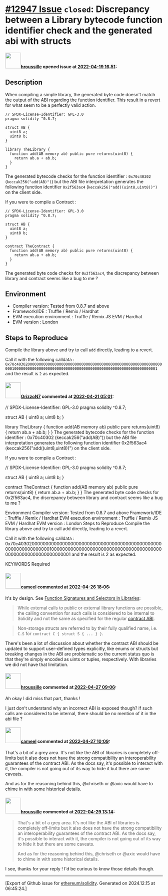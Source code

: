 # [\#12947 Issue](https://github.com/ethereum/solidity/issues/12947) `closed`: Discrepancy between a Library bytecode function identifier check and the generated abi with structs

#### <img src="https://avatars.githubusercontent.com/u/7825509?v=4" width="50">[hroussille](https://github.com/hroussille) opened issue at [2022-04-19 16:51](https://github.com/ethereum/solidity/issues/12947):

<!--## Prerequisites

- First, many thanks for taking part in the community. We really appreciate that.
- We realize there is a lot of information requested here. We ask only that you do your best to provide as much information as possible so we can better help you.
- Support questions are better asked in one of the following locations:
    - [Solidity chat](https://gitter.im/ethereum/solidity)
    - [Stack Overflow](https://ethereum.stackexchange.com/)
- Ensure the issue isn't already reported.
- The issue should be reproducible with the latest solidity version; however, this isn't a hard requirement and being reproducible with an older version is sufficient.

*Delete the above section and the instructions in the sections below before submitting*
-->

## Description

When compiling a simple library, the generated byte code doesn't match the output of the ABI regarding the function identifier.
This result in a revert for what seem to be a perfectly valid action.

```solidity
// SPDX-License-Identifier: GPL-3.0
pragma solidity ^0.8.7;

struct AB {
  uint8 a;
  uint8 b;
}

library TheLibrary {
  function add(AB memory ab) public pure returns(uint8) {
    return ab.a + ab.b;
  }
}
```

The generated bytecode checks for the function identifier : `0x70c40302` (`keccak256("add(AB)")`) but the ABI file interpretation generates the following function identifier `0x2f563ac4` (`keccak256("add((uint8,uint8))")` on the client side.

If  you were to compile a Contract : 

```solidity
// SPDX-License-Identifier: GPL-3.0
pragma solidity ^0.8.7;

struct AB {
  uint8 a;
  uint8 b;
}

contract TheContract {
  function add(AB memory ab) public pure returns(uint8) {
    return ab.a + ab.b;
  }
}
```

The generated byte code checks for `0x2f563ac4`, the discrepancy between library and contract seems like a bug to me ?


## Environment

- Compiler version: Tested from 0.8.7 and above
- Framework/IDE : Truffle / Remix / Hardhat
- EVM execution environment : Truffle / Remix JS EVM / Hardhat
- EVM version : London

## Steps to Reproduce

Compile the library above and try to call `add` directly, leading to a revert.

Call it with the following calldata : `0x70c4030200000000000000000000000000000000000000000000000000000000000000010000000000000000000000000000000000000000000000000000000000000001` and the result is `2` as expected.


#### <img src="https://avatars.githubusercontent.com/u/101925485?u=9813fe81eb3cf98b85e001068fc920c7c7c73bbb&v=4" width="50">[OrizzoN7](https://github.com/OrizzoN7) commented at [2022-04-21 05:01](https://github.com/ethereum/solidity/issues/12947#issuecomment-1104710268):

// SPDX-License-Identifier: GPL-3.0
pragma solidity ^0.8.7;

struct AB {
  uint8 a;
  uint8 b;
}

library TheLibrary {
  function add(AB memory ab) public pure returns(uint8) {
    return ab.a + ab.b;
  }
}
The generated bytecode checks for the function identifier : 0x70c40302 (keccak256("add(AB)")) but the ABI file interpretation generates the following function identifier 0x2f563ac4 (keccak256("add((uint8,uint8))") on the client side.

If you were to compile a Contract :

// SPDX-License-Identifier: GPL-3.0
pragma solidity ^0.8.7;

struct AB {
  uint8 a;
  uint8 b;
}

contract TheContract {
  function add(AB memory ab) public pure returns(uint8) {
    return ab.a + ab.b;
  }
}
The generated byte code checks for 0x2f563ac4, the discrepancy between library and contract seems like a bug to me ?

Environment
Compiler version: Tested from 0.8.7 and above
Framework/IDE : Truffle / Remix / Hardhat
EVM execution environment : Truffle / Remix JS EVM / Hardhat
EVM version : London
Steps to Reproduce
Compile the library above and try to call add directly, leading to a revert.

Call it with the following calldata : 0x70c4030200000000000000000000000000000000000000000000000000000000000000010000000000000000000000000000000000000000000000000000000000000001 and the result is 2 as expected.

KEYWORDS Required

#### <img src="https://avatars.githubusercontent.com/u/137030?v=4" width="50">[cameel](https://github.com/cameel) commented at [2022-04-26 18:06](https://github.com/ethereum/solidity/issues/12947#issuecomment-1110099194):

It's by design. See [Function Signatures and Selectors in Libraries](https://docs.soliditylang.org/en/latest/contracts.html#function-signatures-and-selectors-in-libraries):

> While external calls to public or external library functions are possible, the calling convention for such calls is considered to be internal to Solidity and not the same as specified for the regular [contract ABI](https://docs.soliditylang.org/en/latest/abi-spec.html#abi).

> Non-storage structs are referred to by their fully qualified name, i.e. `C.S` for `contract C { struct S { ... } }`.

There's been a lot of discussion about whether the contract ABI should be updated to support user-defined types explicitly, like enums or structs but breaking changes in the ABI are problematic so the current status quo is that they're simply encoded as uints or tuples, respectively. With libraries we did not have that limitation.

#### <img src="https://avatars.githubusercontent.com/u/7825509?v=4" width="50">[hroussille](https://github.com/hroussille) commented at [2022-04-27 09:06](https://github.com/ethereum/solidity/issues/12947#issuecomment-1110754400):

Ah okay I did miss that part, thanks !

I just don't understand why an incorrect ABI is exposed though? if such calls are considered to be internal, there should be no mention of it in the abi file ?

#### <img src="https://avatars.githubusercontent.com/u/137030?v=4" width="50">[cameel](https://github.com/cameel) commented at [2022-04-27 10:09](https://github.com/ethereum/solidity/issues/12947#issuecomment-1110819438):

That's a bit of a grey area. It's not like the ABI of libraries is completely off-limits but it also does not have the strong compatibility an interoperability guarantees of the contract ABI. As the docs say, it's possible to interact with it, the compiler is not going out of its way to hide it but there are some caveats.

And as for the reasoning behind this, @chriseth or @axic would have to chime in with some historical details.

#### <img src="https://avatars.githubusercontent.com/u/7825509?v=4" width="50">[hroussille](https://github.com/hroussille) commented at [2022-04-29 13:14](https://github.com/ethereum/solidity/issues/12947#issuecomment-1113296781):

> That's a bit of a grey area. It's not like the ABI of libraries is completely off-limits but it also does not have the strong compatibility an interoperability guarantees of the contract ABI. As the docs say, it's possible to interact with it, the compiler is not going out of its way to hide it but there are some caveats.
> 
> And as for the reasoning behind this, @chriseth or @axic would have to chime in with some historical details.

I see, thanks for your reply ! I'd be curious to know those details though.


-------------------------------------------------------------------------------



[Export of Github issue for [ethereum/solidity](https://github.com/ethereum/solidity). Generated on 2024.12.15 at 06:45:24.]
